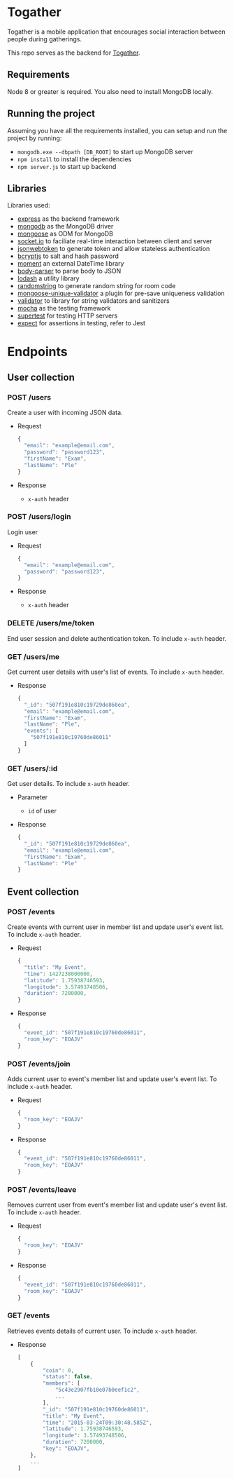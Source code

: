 # Togather

Togather is a mobile application that encourages social interaction between people during gatherings.

This repo serves as the backend for [Togather](https://github.com/cjianhui/togather/).

## Requirements

Node 8 or greater is required. You also need to install MongoDB locally.

## Running the project

Assuming you have all the requirements installed, you can setup and run the project by running:

- `mongodb.exe --dbpath [DB_ROOT]` to start up MongoDB server
- `npm install` to install the dependencies
- `npm server.js` to start up backend

## Libraries

Libraries used:

- [express](https://github.com/expressjs/express) as the backend framework
- [mongodb](https://github.com/mongodb/node-mongodb-native) as the MongoDB driver
- [mongoose](https://github.com/Automattic/mongoose) as ODM for MongoDB
- [socket.io](https://github.com/socketio/socket.io) to faciliate real-time interaction between client and server
- [jsonwebtoken](https://www.npmjs.com/package/jsonwebtoken) to generate token and allow stateless authentication
- [bcryptjs](https://www.npmjs.com/package/bcryptjs) to salt and hash password
- [moment](https://www.npmjs.com/package/moment) an external DateTime library
- [body-parser](https://github.com/expressjs/body-parser) to parse body to JSON
- [lodash](https://www.npmjs.com/package/lodash) a utility library
- [randomstring](https://www.npmjs.com/package/randomstring) to generate random string for room code
- [mongoose-unique-validator](https://www.npmjs.com/package/mongoose-unique-validator) a plugin for pre-save uniqueness validation
- [validator](https://www.npmjs.com/package/validator) to library for string validators and sanitizers
- [mocha](https://github.com/mochajs/mocha) as the testing framework
- [supertest](https://github.com/visionmedia/supertest) for testing HTTP servers
- [expect](https://github.com/facebook/jest) for assertions in testing, refer to Jest

# Endpoints

## User collection

### POST /users

Create a user with incoming JSON data.

+ Request

    ```js
    {
      "email": "example@email.com",
      "password": "password123",
      "firstName": "Exam",
      "lastName": "Ple"
    }
    ```

+ Response
    + `x-auth` header

### POST /users/login

Login user

+ Request

    ```js
    {
      "email": "example@email.com",
      "password": "password123",
    }
    ```

+ Response
    + `x-auth` header

### DELETE /users/me/token

End user session and delete authentication token. To include `x-auth` header.

### GET /users/me

Get current user details with user's list of events. To include `x-auth` header.

+ Response

    ```js
    {
      "_id": "507f191e810c19729de860ea",
      "email": "example@email.com", 
      "firstName": "Exam",
      "lastName": "Ple",
      "events": [
        "507f191e810c19760de86011"
      ]
    }
    ```

### GET /users/:id

Get user details. To include `x-auth` header.

+ Parameter
    + `id` of user

+ Response

    ```js
    {
      "_id": "507f191e810c19729de860ea",
      "email": "example@email.com", 
      "firstName": "Exam",
      "lastName": "Ple"
    }
    ```

## Event collection

### POST /events

Create events with current user in member list and update user's event list. To include `x-auth` header.

+ Request

    ```js
    {
      "title": "My Event",
      "time": 1427238000000, 
      "latitude": 1.75938746593,
      "longitude": 3.57493748506,
      "duration": 7200000,
    }
    ```

+ Response

    ```js
    {
      "event_id": "507f191e810c19760de86011",
      "room_key": "EOAJV"
    }
    ```

### POST /events/join

Adds current user to event's member list and update user's event list. To include `x-auth` header.

+ Request

    ```js
    {
      "room_key": "EOAJV"
    }
    ```

+ Response

    ```js
    {
      "event_id": "507f191e810c19760de86011",
      "room_key": "EOAJV"
    }
    ```


### POST /events/leave

Removes current user from event's member list and update user's event list. To include `x-auth` header.

+ Request

    ```js
    {
      "room_key": "EOAJV"
    }
    ```

+ Response

    ```js
    {
      "event_id": "507f191e810c19760de86011",
      "room_key": "EOAJV"
    }
    ```

### GET /events

Retrieves events details of current user. To include `x-auth` header.

+ Response

    ```js
    [
        {
            "coin": 0,
            "status": false,
            "members": [
                "5c43e2907fb10e07b0eef1c2",
                ...
            ],
            "_id": "507f191e810c19760de86011",
            "title": "My Event",
            "time": "2015-03-24T09:30:48.585Z", 
            "latitude": 1.75938746593,
            "longitude": 3.57493748506,
            "duration": 7200000,
            "key": "EOAJV",
        },
        ...
    ]
    ```
